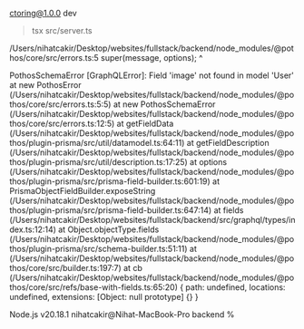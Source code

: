 ctoring@1.0.0 dev

> tsx src/server.ts

/Users/nihatcakir/Desktop/websites/fullstack/backend/node_modules/@pothos/core/src/errors.ts:5
super(message, options);
^

PothosSchemaError [GraphQLError]: Field 'image' not found in model 'User'
at new PothosError (/Users/nihatcakir/Desktop/websites/fullstack/backend/node_modules/@pothos/core/src/errors.ts:5:5)
at new PothosSchemaError (/Users/nihatcakir/Desktop/websites/fullstack/backend/node_modules/@pothos/core/src/errors.ts:12:5)
at getFieldData (/Users/nihatcakir/Desktop/websites/fullstack/backend/node_modules/@pothos/plugin-prisma/src/util/datamodel.ts:64:11)
at getFieldDescription (/Users/nihatcakir/Desktop/websites/fullstack/backend/node_modules/@pothos/plugin-prisma/src/util/description.ts:17:25)
at options (/Users/nihatcakir/Desktop/websites/fullstack/backend/node_modules/@pothos/plugin-prisma/src/prisma-field-builder.ts:601:19)
at PrismaObjectFieldBuilder.exposeString (/Users/nihatcakir/Desktop/websites/fullstack/backend/node_modules/@pothos/plugin-prisma/src/prisma-field-builder.ts:647:14)
at fields (/Users/nihatcakir/Desktop/websites/fullstack/backend/src/graphql/types/index.ts:12:14)
at Object.objectType.fields (/Users/nihatcakir/Desktop/websites/fullstack/backend/node_modules/@pothos/plugin-prisma/src/schema-builder.ts:51:11)
at <anonymous> (/Users/nihatcakir/Desktop/websites/fullstack/backend/node_modules/@pothos/core/src/builder.ts:197:7)
at cb (/Users/nihatcakir/Desktop/websites/fullstack/backend/node_modules/@pothos/core/src/refs/base-with-fields.ts:65:20) {
path: undefined,
locations: undefined,
extensions: [Object: null prototype] {}
}

Node.js v20.18.1
nihatcakir@Nihat-MacBook-Pro backend %
